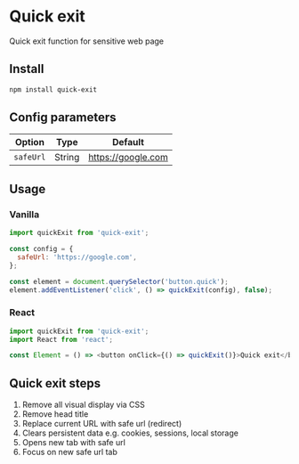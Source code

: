 # Quick exit

Quick exit function for sensitive web page

## Install

```bash
npm install quick-exit
```

## Config parameters

| Option    | Type   | Default            |
| --------- | ------ | ------------------ |
| `safeUrl` | String | https://google.com |

## Usage

### Vanilla

```js
import quickExit from 'quick-exit';

const config = {
  safeUrl: 'https://google.com',
};

const element = document.querySelector('button.quick');
element.addEventListener('click', () => quickExit(config), false);
```

### React

```js
import quickExit from 'quick-exit';
import React from 'react';

const Element = () => <button onClick={() => quickExit()}>Quick exit</button>;
```

## Quick exit steps

1. Remove all visual display via CSS
2. Remove head title
3. Replace current URL with safe url (redirect)
4. Clears persistent data e.g. cookies, sessions, local storage
5. Opens new tab with safe url
6. Focus on new safe url tab
